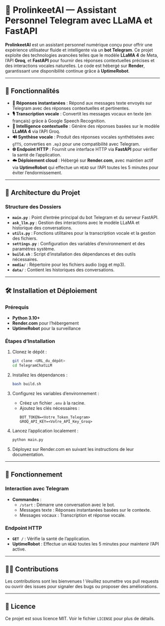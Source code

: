 # 🤖 ProlinkeetAI — Assistant Personnel Telegram avec LLaMA et FastAPI

**ProlinkeetAI** est un assistant personnel numérique conçu pour offrir une expérience utilisateur fluide et intelligente via un **bot Telegram**. Ce projet exploite des technologies avancées telles que le modèle **LLaMA 4** de Meta, l’API **Groq**, et **FastAPI** pour fournir des réponses contextuelles précises et des interactions vocales naturelles. Le code est hébergé sur **Render**, garantissant une disponibilité continue grâce à **UptimeRobot**.

---

## 🚀 Fonctionnalités

- **💬 Réponses instantanées** : Répond aux messages texte envoyés sur Telegram avec des réponses contextuelles et pertinentes.
- **🎙️ Transcription vocale** : Convertit les messages vocaux en texte (en français) grâce à Google Speech Recognition.
- **🧠 Intelligence contextuelle** : Génère des réponses basées sur le modèle **LLaMA 4** via l’API Groq.
- **🔊 Synthèse vocale** : Produit des réponses vocales synthétisées avec `gTTS`, converties en `.mp3` pour une compatibilité avec Telegram.
- **🌐 Endpoint HTTP** : Fournit une interface HTTP via **FastAPI** pour vérifier la santé de l’application.
- **☁️ Déploiement cloud** : Hébergé sur **Render.com**, avec maintien actif via **UptimeRobot** qui effectue un `HEAD` sur l’API toutes les 5 minutes pour éviter l’endormissement.

---

## 📂 Architecture du Projet

### Structure des Dossiers

- **`main.py`** : Point d’entrée principal du bot Telegram et du serveur FastAPI.
- **`ask_llm.py`** : Gestion des interactions avec le modèle LLaMA et historique des conversations.
- **`utils.py`** : Fonctions utilitaires pour la transcription vocale et la gestion des fichiers.
- **`settings.py`** : Configuration des variables d’environnement et des paramètres système.
- **`build.sh`** : Script d’installation des dépendances et des outils nécessaires.
- **`media/`** : Répertoire pour les fichiers audio (ogg et mp3).
- **`data/`** : Contient les historiques des conversations.

---

## 🛠️ Installation et Déploiement

### Prérequis

- **Python 3.10+**
- **Render.com** pour l’hébergement
- **UptimeRobot** pour la surveillance

### Étapes d’Installation

1. Clonez le dépôt :
   ```bash
   git clone <URL_du_dépôt>
   cd TelegramChatLLM
   ```

2. Installez les dépendances :
   ```bash
   bash build.sh
   ```

3. Configurez les variables d’environnement :
   - Créez un fichier `.env` à la racine.
   - Ajoutez les clés nécessaires :
     ```env
     BOT_TOKEN=<Votre_Token_Telegram>
     GROQ_API_KEY=<Votre_API_Key_Groq>
     ```

4. Lancez l’application localement :
   ```bash
   python main.py
   ```

5. Déployez sur Render.com en suivant les instructions de leur documentation.

---

## 📖 Fonctionnement

### Interaction avec Telegram

- **Commandes** :
  - `/start` : Démarre une conversation avec le bot.
  - Messages texte : Réponses instantanées basées sur le contexte.
  - Messages vocaux : Transcription et réponse vocale.

### Endpoint HTTP

- **`GET /`** : Vérifie la santé de l’application.
- **UptimeRobot** : Effectue un `HEAD` toutes les 5 minutes pour maintenir l’API active.

---

## 🧑‍💻 Contributions

Les contributions sont les bienvenues ! Veuillez soumettre vos pull requests ou ouvrir des issues pour signaler des bugs ou proposer des améliorations.

---

## 📄 Licence

Ce projet est sous licence MIT. Voir le fichier `LICENSE` pour plus de détails.